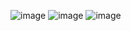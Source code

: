 ![image](https://github.com/hiibolt/hiibolt/assets/91273156/cfd216ad-3938-4c6b-b9ce-e5356efe11ba)
![image](https://github.com/hiibolt/hiibolt/assets/91273156/a4407458-6ecf-4e3c-8dc3-7f9e56af5fcc)
![image](https://github.com/hiibolt/hiibolt/assets/91273156/33bc85d7-14a2-454d-87be-a8b986f96889)

